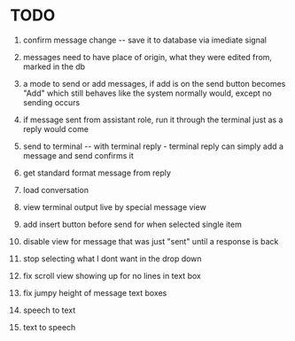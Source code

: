 # TODO

1. confirm message change -- save it to database via imediate signal

1. messages need to have place of origin, what they were edited from, marked in the db
1. a mode to send or add messages, if add is on the send button becomes "Add" which still behaves like the system normally would, except no sending occurs
1. if message sent from assistant role, run it through the terminal just as a reply would come
1. send to terminal -- with terminal reply - terminal reply can simply add a message and send confirms it

1. get standard format message from reply

1. load conversation


1. view terminal output live by special message view
1. add insert button before send for when selected single item
1. disable view for message that was just "sent" until a response is back

1. stop selecting what I dont want in the drop down
1. fix scroll view showing up for no lines in text box
1. fix jumpy height of message text boxes

1. speech to text
1. text to speech